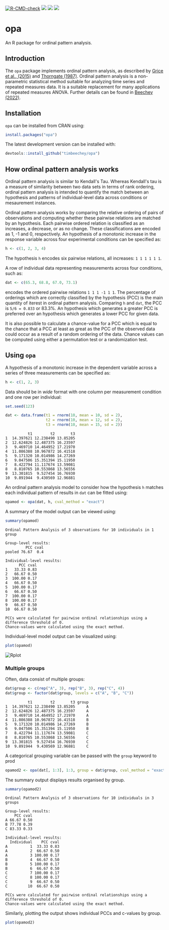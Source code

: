 <!-- badges: start -->
  [![R-CMD-check](https://github.com/timbeechey/opa/workflows/R-CMD-check/badge.svg)](https://github.com/timbeechey/opa/actions) ![](https://www.r-pkg.org/badges/version-ago/opa?color=orange) ![](https://cranlogs.r-pkg.org/badges/grand-total/opa) [![](https://cranlogs.r-pkg.org/badges/opa?color=yellow)](https://cran.r-project.org/package=opa)
<!-- badges: end -->

# opa

An R package for ordinal pattern analysis.

## Introduction

The `opa` package implements ordinal pattern analysis, as described by [Grice et al., (2015)](https://doi.org/10.1177/2158244015604192) and [Thorngate (1987)](https://doi.org/10.1016/S0166-4115(08)60083-7). Ordinal pattern analysis is a non-parametric statistical method suitable for analyzing time series and repeated measures data. It is a suitable replacement for many applications of repeated measures ANOVA. Further details can be found in [Beechey (2022)](https://doi.org/10.17605/OSF.IO/W32DK).

## Installation

`opa` can be installed from CRAN using:

```r
install.packages("opa")
```

The latest development version can be installed with:

```r
devtools::install_github("timbeechey/opa")
```

## How ordinal pattern analysis works

Ordinal pattern analysis is similar to Kendall's Tau. Whereas Kendall's tau is a measure of similarity between two data sets in terms of rank ordering, ordinal pattern analysis is intended to quantify the match between an hypothesis and patterns of individual-level data across conditions or mesaurement instances.

Ordinal pattern analysis works by comparing the relative ordering of pairs of observations and computing whether these pairwise relations are matched by an hypothesis. Each pairwise ordered relation is classified as an increases, a decrease, or as no change. These classifications are encoded as 1, -1 and 0, respectively. An hypothesis of a monotonic increase in the response variable across four experimental conditions can be specified as:

```r
h <- c(1, 2, 3, 4)
```

The hypothesis `h` encodes six pairwise relations, all increases: `1 1 1 1 1 1`.

A row of individual data representing measurements across four conditions, such as:

```r
dat <- c(65.3, 68.8, 67.0, 73.1)
```

encodes the ordered pairwise relations `1 1 1 -1 1 1`. The percentage of orderings which are correctly classified by the hypothesis (PCC) is the main quantity of iterest in ordinal pattern analysis. Comparing `h` and `dat`, the PCC is `5/6 = 0.833` or 83.3%. An hypothesis which generates a greater PCC is preferred over an hypothesis which generates a lower PCC for given data.

It is also possible to calculate a chance-value for a PCC which is equal to the chance that a PCC at least as great as the PCC of the observed data could occur as a result of a random ordering of the data. Chance values can be computed using either a permutation test or a randomization test.

## Using `opa`

A hypothesis of a monotonic increase in the dependent variable across a series of three measurements can be specified as:

```r
h <- c(1, 2, 3)
```

Data should be in _wide_ format with one column per measurement condition and one row per individual:

```r
set.seed(123)

dat <- data.frame(t1 = rnorm(10, mean = 10, sd = 2),
                  t2 = rnorm(10, mean = 12, sd = 2),
                  t3 = rnorm(10, mean = 15, sd = 2))
```

```
          t1        t2       t3
1  14.397621 12.238490 13.85205
2  12.624826 12.487375 16.23597
3   9.469710 14.464952 17.21970
4  11.086388 10.967872 16.41518
5   9.171320 10.014986 14.27269
6   9.047506 15.351394 15.11950
7   8.422794 11.117674 13.59081
8   8.810765 10.553868 13.56556
9  13.301815  9.527454 16.76930
10  9.891944  9.430569 12.96881
```

An ordinal pattern analysis model to consider how the hypothesis `h` matches each individual pattern of results in `dat` can be fitted using:

```r
opamod <- opa(dat, h, cval_method = "exact")
```

A summary of the model output can be viewed using:

```r
summary(opamod)
```

```
Ordinal Pattern Analysis of 3 observations for 10 individuals in 1 group 

Group-level results:
         PCC cval
pooled 76.67  0.4

Individual-level results:
      PCC cval
1   33.33 0.83
2   66.67 0.50
3  100.00 0.17
4   66.67 0.50
5  100.00 0.17
6   66.67 0.50
7  100.00 0.17
8  100.00 0.17
9   66.67 0.50
10  66.67 0.50

PCCs were calculated for pairwise ordinal relationships using a difference threshold of 0.
Chance-values were calculated using the exact method.
```

Individual-level model output can be visualized using:

```r
plot(opamod)
```

![Rplot](https://user-images.githubusercontent.com/66388815/156453535-285ebc6c-eccc-48c1-aa34-fa298ab86444.jpeg)


### Multiple groups 

Often, data consist of multiple groups:

```r
dat$group <- c(rep("A", 3), rep("B", 3), rep("C", 4))
dat$group <- factor(dat$group, levels = c("A", "B", "C"))
```

```
          t1        t2       t3 group
1  14.397621 12.238490 13.85205     A
2  12.624826 12.487375 16.23597     A
3   9.469710 14.464952 17.21970     A
4  11.086388 10.967872 16.41518     B
5   9.171320 10.014986 14.27269     B
6   9.047506 15.351394 15.11950     B
7   8.422794 11.117674 13.59081     C
8   8.810765 10.553868 13.56556     C
9  13.301815  9.527454 16.76930     C
10  9.891944  9.430569 12.96881     C
```

A categorical grouping variable can be passed with the `group` keyword to prod

```r
opamod2 <- opa(dat[, 1:3], 1:3, group = dat$group, cval_method = "exact")
```

The summary output displays results organised by group.

```r
summary(opamod2)
```

```
Ordinal Pattern Analysis of 3 observations for 10 individuals in 3 groups 

Group-level results:
    PCC cval
A 66.67 0.50
B 77.78 0.39
C 83.33 0.33

Individual-level results:
  Individual    PCC cval
A          1  33.33 0.83
A          2  66.67 0.50
A          3 100.00 0.17
B          4  66.67 0.50
B          5 100.00 0.17
B          6  66.67 0.50
C          7 100.00 0.17
C          8 100.00 0.17
C          9  66.67 0.50
C         10  66.67 0.50

PCCs were calculated for pairwise ordinal relationships using a difference threshold of 0.
Chance-values were calculated using the exact method.
```

Similarly, plotting the output shows individual PCCs and c-values by group.

```r
plot(opamod2)
```


